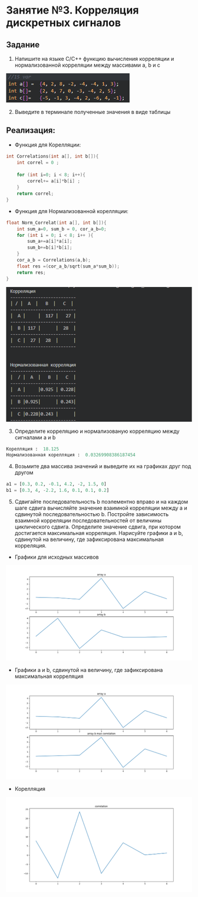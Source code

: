 # Занятие №3. Корреляция дискретных сигналов

## Задание
1. Напишите на языке C/C++ функцию вычисления корреляции и
нормализованной корреляции между массивами a, b и с

<img src = "photo/mass.png">

2. Выведите в терминале полученные значения в виде таблицы

## Реализация:

- Функция для Корелляции:
```c
int Correlations(int a[], int b[]){
    int correl = 0 ;

    for (int i=0; i < 8; i++){
        correl+= a[i]*b[i] ;   
    }
    return correl;
}
```

- Функция для Нормализованной корелляции:
```c
float Norm_Correlat(int a[], int b[]){
    int sum_a=0, sum_b = 0, cor_a_b=0;
    for (int i = 0; i < 8; i++ ){
        sum_a+=a[i]*a[i];
        sum_b+=b[i]*b[i];
    }
    cor_a_b = Correlations(a,b);
    float res =(cor_a_b/sqrt(sum_a*sum_b));
    return res;
}
```

<img src = "photo/correl.png">

3. Определите корреляцию и нормализованую
корреляцию между сигналами a и b

```py
Корелляция :  18.125
Нормализованная корелляция :  0.03269908386187454
```
4. Возьмите два массива значений и выведите их на графиках друг под
другом

```py
a1 = [0.3, 0.2, -0.1, 4.2, -2, 1.5, 0]
b1 = [0.3, 4, -2.2, 1.6, 0.1, 0.1, 0.2]
```

5. Сдвигайте последовательность b поэлементно вправо и на каждом
шаге сдвига вычисляйте значение взаимной корреляции между a и
сдвинутой последовательностью b. Постройте зависимость взаимной
корреляции последовательностей от величины циклического сдвига.
Определите значение сдвига, при котором достигается максимальная
корреляция. Нарисуйте графики a и b, сдвинутой на величину, где
зафиксирована максимальная корреляция.

- Графики для исходных массивов


<img src = "photo/a_b.png">


- Графики a и b, сдвинутой на величину, где
зафиксирована максимальная корреляция

<img src = "photo/a_.max_b.png">


- Корелляция 

<img src = "photo/corr_2.png">

